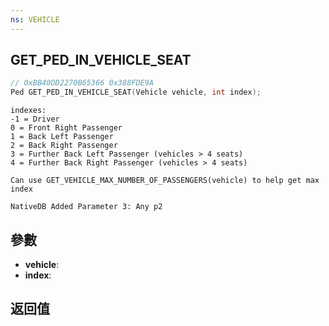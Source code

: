 ```yaml
---
ns: VEHICLE
---
```

## GET_PED_IN_VEHICLE_SEAT

```c
// 0xBB40DD2270B65366 0x388FDE9A
Ped GET_PED_IN_VEHICLE_SEAT(Vehicle vehicle, int index);
```

```
indexes:
-1 = Driver
0 = Front Right Passenger
1 = Back Left Passenger
2 = Back Right Passenger
3 = Further Back Left Passenger (vehicles > 4 seats)
4 = Further Back Right Passenger (vehicles > 4 seats)

Can use GET_VEHICLE_MAX_NUMBER_OF_PASSENGERS(vehicle) to help get max index
```

```
NativeDB Added Parameter 3: Any p2
```

## 參數
* **vehicle**: 
* **index**: 

## 返回值
